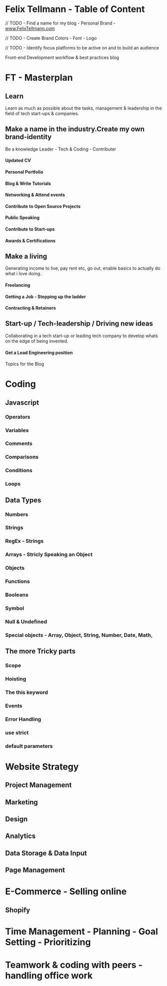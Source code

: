 # Felix Tellmann - Table of Content

// TODO - Find a name for my blog - Personal Brand - www.FelixTellmann.com

// TODO - Create Brand Colors - Font - Logo

// TODO - Identify focus platforms to be active on and to build an audience

Front-end Development workflow &amp; best practices blog

# FT - Masterplan

## Learn
Learn as much as possible about the tasks, management & leadership in the field of tech start-ups & companies.

## Make a name in the industry.Create my own brand-identity
Be a knowledge Leader - Tech & Coding - Contributer
#### Updated CV
#### Personal Portfolio
#### Blog & Write Tutorials
#### Networking & Attend events
#### Contribute to Open Source Projects
#### Public Speaking
#### Contribute to Start-ups
#### Awards & Certifications

## Make a living
Generating income to live, pay rent etc, go out, enable basics to actually do what i love doing.
#### Freelancing
#### Getting a Job - Stepping up the ladder
#### Contracting & Retainers

## Start-up / Tech-leadership / Driving new ideas
Collaborating in a tech start-up or leading tech company to develop whats on the edge of being invented.
#### Get a Lead Engineering position
#### 




Topics for the Blog

# Coding

## Javascript

### Operators
### Variables
### Comments
### Comparisons
### Conditions
### Loops

## Data Types

### Numbers
### Strings
### RegEx - Strings
### Arrays - Stricly Speaking an Object
### Objects
### Functions
### Booleans
### Symbol
### Null & Undefined
### Special objects - Array, Object, String, Number, Date, Math,

## The more Tricky parts

### Scope
### Hoisting
### The this keyword
### Events
### Error Handling
### use strict
### default parameters

# Website Strategy

## Project Management
## Marketing
## Design
## Analytics
## Data Storage & Data Input
## Page Management

# E-Commerce - Selling online

## Shopify

# Time Management - Planning - Goal Setting - Prioritizing

# Teamwork & coding with peers - handling office work

